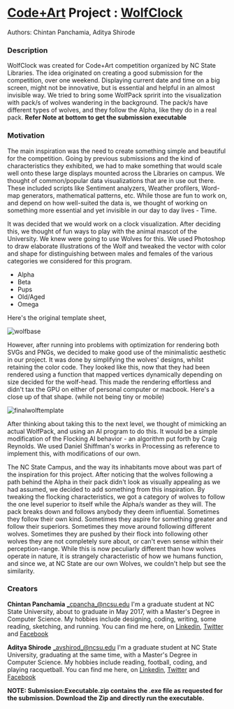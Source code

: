 # [Code+Art](https://www.lib.ncsu.edu/codeart) Project : [WolfClock](https://www.youtube.com/watch?v=X7HvYsS60KQ)

Authors: Chintan Panchamia, Aditya Shirode

### Description
WolfClock was created for Code+Art competition organized by NC State Libraries.
The idea originated on creating a good submission for the competition, over one weekend.
Displaying current date and time on a big screen, might not be innovative, but is essential and helpful in an almost invisible way. We tried to bring some WolfPack spririt into the visualization with pack/s of wolves wandering in the background.
The pack/s have different types of wolves, and they follow the Alpha, like they do in a real pack.
**Refer Note at bottom to get the submission executable**

### Motivation
The main inspiration was the need to create something simple and beautiful for the competition. Going by previous submissions and the kind of characteristics they exhibited, we had to make something that would scale well onto these large displays mounted across the Libraries on campus. We thought of common/popular data visualizations that are in use out there. These included scripts like Sentiment analyzers, Weather profilers, Word-map generators, mathematical patterns, etc.
While those are fun to work on, and depend on how well-suited the data is, we thought of working on something more essential and yet invisible in our day to day lives - Time.

It was decided that we would work on a clock visualization. After deciding this, we thought of fun ways to play with the animal mascot of the University. We knew were going to use Wolves for this. We used Photoshop to draw elaborate illustrations of the Wolf and tweaked the vector with color and shape for distinguishing between males and females of the various categories we considered for this program.
- Alpha
- Beta
- Pups
- Old/Aged
- Omega

Here's the original template sheet,

![wolfbase](https://cloud.githubusercontent.com/assets/13035693/24915642/b4ae5e50-1ea5-11e7-9ec8-cc101940924e.png)

However, after running into problems with optimization for rendering both SVGs and PNGs, we decided to make good use of the minimalistic aesthetic in our project. It was done by simplifying the wolves' designs, whilst retaining the color code. They looked like this, now that they had been rendered using a function that mapped vertices dynamically depending on size decided for the wolf-head. This made the rendering effortless and didn't tax the GPU on either of personal computer or macbook. Here's a close up of that shape. (while not being tiny or mobile)

![finalwolftemplate](https://cloud.githubusercontent.com/assets/13035693/24918218/a163f000-1ead-11e7-957e-aaae59faf156.png)


After thinking about taking this to the next level, we thought of mimicking an actual WolfPack, and using an AI program to do this. It would be a simple modification of the Flocking AI behavior - an algorithm put forth by Craig Reynolds. We used Daniel Shiffman's works in Processing as reference to implement this, with modifications of our own.

The NC State Campus, and the way its inhabitants move about was part of the inspiration for this project. After noticing that the wolves following a path behind the Alpha in their pack didn't look as visually appealing as we had assumed, we decided to add something from this inspiration. By tweaking the flocking characteristics, we got a category of wolves to follow the one level superior to itself while the Alpha/s wander as they will. The pack breaks down and follows anybody they deem influential. Sometimes they follow their own kind. Sometimes they aspire for something greater and follow their superiors. Sometimes they move around following different wolves. Sometimes they are pushed by their flock into following other wolves they are not completely sure about, or can't even sense within their perception-range.
While this is now peculiarly different than how wolves operate in nature, it is strangely characteristic of how we humans function, and since we, at NC State are our own Wolves, we couldn't help but see the similarity.

### Creators
**Chintan Panchamia** _cpancha_@ncsu.edu
I'm a graduate student at NC State University, about to graduate in May 2017, with a Master's Degree in Computer Science. My hobbies include designing, coding, writing, some reading, sketching, and running.
You can find me here, on [Linkedin][1], [Twitter][2] and [Facebook][3]

[1]: http://wwww.linkedin.com/in/chintanpanchamia
[2]: http://www.twitter.com/chinpanchamia
[3]: http://www.facebook.com/chintan.panchamia

**Aditya Shirode** _avshirod_@ncsu.edu
I'm a graduate student at NC State University, graduating at the same time, with a Master's Degree in Computer Science. My hobbies include reading, football, coding, and playing racquetball.
You can find me here, on [Linkedin][4], [Twitter][5] and [Facebook][6]

[4]: http://www.linkedin.com/in/adityavshirode
[5]: http://www.twitter.com/Anthaceorote
[6]: https://www.facebook.com/anthaceorote


**NOTE: Submission:Executable.zip contains the .exe file as requested for the submission. Download the Zip and directly run the executable.**
